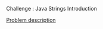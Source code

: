 Challenge : Java Strings Introduction

<a href = "https://www.hackerrank.com/challenges/java-strings-introduction/problem">Problem description</a>
